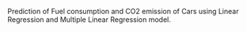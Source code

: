 Prediction of Fuel consumption and CO2 emission of Cars using Linear Regression and Multiple Linear Regression model.
